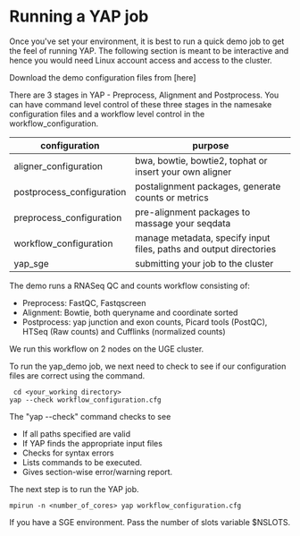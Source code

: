 # Running a YAP job

Once you've set your environment, it is best to run a quick demo job to get the feel of running YAP. The following section is meant to be interactive and hence you would need Linux account access and access to the cluster.

Download the demo configuration files from [here]

There are 3 stages in YAP - Preprocess, Alignment and Postprocess. You can have command level control of these three stages in the namesake configuration files and a workflow level control in the workflow_configuration.

|configuration|purpose|
|----------|------------|
|aligner_configuration|bwa, bowtie, bowtie2, tophat or insert your own aligner|
|postprocess_configuration|postalignment packages, generate counts or metrics|
|preprocess_configuration|pre-alignment packages to massage your seqdata|
|workflow_configuration|manage metadata, specify input files, paths and output directories|
|yap_sge|submitting your job to the cluster|

The demo runs a RNASeq QC and counts workflow consisting of:
* Preprocess: FastQC, Fastqscreen
* Alignment: Bowtie, both queryname and coordinate sorted
* Postprocess: yap junction and exon counts, Picard tools (PostQC), HTSeq (Raw counts) and Cufflinks (normalized counts)

We run this workflow on 2 nodes on the UGE cluster.

To run the yap_demo job, we next need to check to see if our configuration files are correct using the command.

```
 cd <your_working directory>
yap --check workflow_configuration.cfg 
```

The "yap --check"  command checks to see

* If all paths specified are valid
* If YAP finds the appropriate input files
* Checks for syntax errors
* Lists commands to be executed.
* Gives section-wise error/warning report.

The next step is to run the YAP job.

```
mpirun -n <number_of_cores> yap workflow_configuration.cfg
```

If you have a SGE environment. Pass the number of slots variable $NSLOTS.
